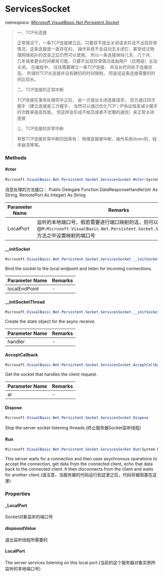 ﻿# ServicesSocket
_namespace: <a href="#" onClick="load('/docs/Microsoft.VisualBasic.Net.Persistent.Socket/index.md')">Microsoft.VisualBasic.Net.Persistent.Socket</a>_



> 
>  一、TCP长连接
>  
>  正常情况下，一条TCP连接建立后，只要双不提出关闭请求并且不出现异常情况，这条连接是一直存在的，
>  操作系统不会自动去关闭它，甚至经过物理网络拓扑的改变之后仍然可以使用。
>  所以一条连接保持几天、几个月、几年或者更长时间都有可能，只要不出现异常情况或由用户（应用层）主动关闭。
>  在编程中， 往往需要建立一条TCP连接， 并且长时间处于连接状态。
>  所谓的TCP长连接并没有确切的时间限制， 而是说这条连接需要的时间比较长。
>  
>  二、TCP连接的正常中断
>  
>  TCP连接在事务处理完毕之后， 由一方提出关闭连接请求， 双方通过四次握手（建立连接是三次握手， 
>  当然可以通过优化TCP / IP协议栈来减少握手的次数来提高性能， 但这样会形成不规范或者不优雅的通信）来正常关闭连接
>  
>  三、TCP连接的异常中断
>  
>  导致TCP连接异常中断的因素有： 物理连接被中断、操作系统down机、程序崩溃等等。
>  


### Methods

#### #ctor
```csharp
Microsoft.VisualBasic.Net.Persistent.Socket.ServicesSocket.#ctor(System.Int32,Microsoft.VisualBasic.Net.Abstract.ExceptionHandler)
```
消息处理的方法接口： Public Delegate Function DataResponseHandler(str As String, RemotePort As Integer) As String

|Parameter Name|Remarks|
|--------------|-------|
|LocalPort|监听的本地端口号，假若需要进行端口映射的话，则可以在@``M:Microsoft.VisualBasic.Net.Persistent.Socket.ServicesSocket.Run``方法之中设置映射的端口号|


#### __initSocket
```csharp
Microsoft.VisualBasic.Net.Persistent.Socket.ServicesSocket.__initSocket(System.Net.IPEndPoint)
```
Bind the socket to the local endpoint and listen for incoming connections.

|Parameter Name|Remarks|
|--------------|-------|
|localEndPoint|-|


#### __initSocketThread
```csharp
Microsoft.VisualBasic.Net.Persistent.Socket.ServicesSocket.__initSocketThread(System.Net.Sockets.Socket)
```
Create the state object for the async receive.

|Parameter Name|Remarks|
|--------------|-------|
|handler|-|


#### AcceptCallback
```csharp
Microsoft.VisualBasic.Net.Persistent.Socket.ServicesSocket.AcceptCallback(System.IAsyncResult)
```
Get the socket that handles the client request.

|Parameter Name|Remarks|
|--------------|-------|
|ar|-|


#### Dispose
```csharp
Microsoft.VisualBasic.Net.Persistent.Socket.ServicesSocket.Dispose
```
Stop the server socket listening threads.(终止服务器Socket监听线程)

#### Run
```csharp
Microsoft.VisualBasic.Net.Persistent.Socket.ServicesSocket.Run(System.Net.IPEndPoint)
```
This server waits for a connection and then uses asychronous operations to
 accept the connection, get data from the connected client,
 echo that data back to the connected client.
 It then disconnects from the client and waits for another client.(请注意，当服务器的代码运行到这里之后，代码将被阻塞在这里)


### Properties

#### _LocalPort
Socket对象监听的端口号
#### disposedValue
退出监听线程所需要的
#### LocalPort
The server services listening on this local port.(当前的这个服务器对象实例所监听的本地端口号)
